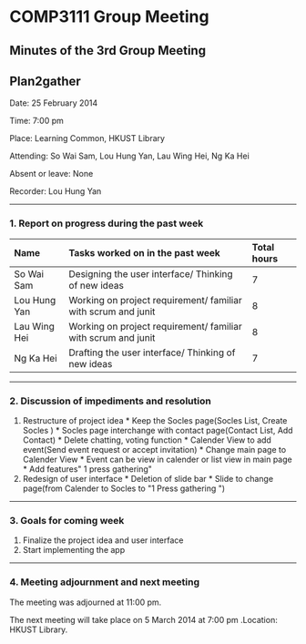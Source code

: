 # COMP3111 Group Meeting #
## Minutes of the 3rd Group Meeting ##
## Plan2gather ##

Date: 25 February 2014

Time: 7:00 pm

Place: Learning Common, HKUST Library

Attending: So Wai Sam, Lou Hung Yan, Lau Wing Hei, Ng Ka Hei

Absent or leave: None

Recorder: Lou Hung Yan


---

### 1. Report on progress during the past week ###
|Name|Tasks worked on in the past week|Total hours|
|:---|:-------------------------------|:----------|
|So Wai Sam|Designing the user interface/ Thinking of new ideas |7          |
|Lou Hung Yan|Working on project requirement/ familiar with scrum and junit  |8          |
|Lau Wing Hei|Working on project requirement/ familiar with scrum and junit |8          |
|Ng Ka Hei|Drafting the user interface/ Thinking of new ideas |7          |

---
### 2. Discussion of impediments and resolution ###
  1. Restructure of project idea
    * Keep the Socles page(Socles List, Create Socles )
    * Socles page interchange with contact page(Contact List, Add Contact)
    * Delete chatting, voting function
    * Calender View to add event(Send event request or accept invitation)
    * Change main page to Calender View
    * Event can be view in calender or list view in main page
    * Add features" 1 press gathering"
  1. Redesign of user interface
    * Deletion of slide bar
    * Slide to change page(from Calender to Socles to "1 Press gathering ")


---


### 3. Goals for coming week ###
  1. Finalize the project idea and user interface
  1. Start implementing the app


---

### 4. Meeting adjournment and next meeting ###
The meeting was adjourned at 11:00 pm.

The next meeting will take place on 5 March 2014 at 7:00 pm .Location: HKUST Library.
